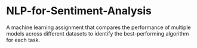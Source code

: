 # NLP-for-Sentiment-Analysis
A machine learning assignment that compares the performance of multiple models across different datasets to identify the best-performing algorithm for each task.
